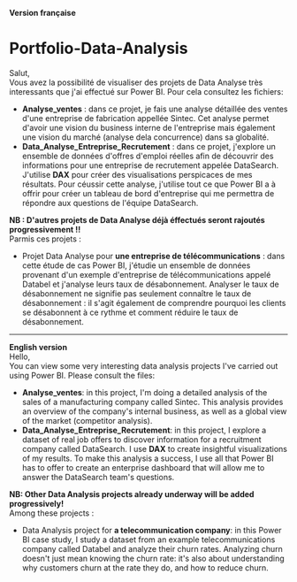 **Version française** 
# Portfolio-Data-Analysis
Salut, \
Vous avez la possibilité de visualiser des projets de Data Analyse très interessants que j'ai effectué sur Power BI. Pour cela consultez les fichiers:  
- **Analyse_ventes** : dans ce projet, je fais une analyse détaillée des ventes d'une entreprise de fabrication appellée Sintec. Cet analyse permet d'avoir une vision du business interne de l'entreprise mais également une vision du marché (analyse dela concurrence) dans sa globalité.
- **Data_Analyse_Entreprise_Recrutement** : dans ce projet, j'explore un ensemble de données d'offres d'emploi réelles afin de découvrir des informations pour une entreprise de recrutement appelée DataSearch. J'utilise **DAX** pour créer des visualisations perspicaces de mes résultats. Pour céussir cette analyse,  j'utilise tout ce que Power BI a à offrir pour créer un tableau de bord d'entreprise qui me permettra de répondre aux questions de l'équipe DataSearch.

**NB : D'autres projets de Data Analyse déjà éffectués seront rajoutés progressivement !!** \
Parmis ces projets :
- Projet Data Analyse pour **une entreprise de télécommunications** : dans cette étude de cas Power BI, j'étudie un ensemble de données provenant d'un exemple d'entreprise de télécommunications appelé Databel et j'analyse leurs taux de désabonnement. Analyser le taux de désabonnement ne signifie pas seulement connaître le taux de désabonnement : il s'agit également de comprendre pourquoi les clients se désabonnent à ce rythme et comment réduire le taux de désabonnement.

--------------
**English version** \
Hello, \
You can view some very interesting data analysis projects I've carried out using Power BI. Please consult the files:  
- **Analyse_ventes**: in this project, I'm doing a detailed analysis of the sales of a manufacturing company called Sintec. This analysis provides an overview of the company's internal business, as well as a global view of the market (competitor analysis).
- **Data_Analyse_Entreprise_Recrutement**: in this project, I explore a dataset of real job offers to discover information for a recruitment company called DataSearch. I use **DAX** to create insightful visualizations of my results. To make this analysis a success, I use all that Power BI has to offer to create an enterprise dashboard that will allow me to answer the DataSearch team's questions.

**NB: Other Data Analysis projects already underway will be added progressively!** \
Among these projects :
- Data Analysis project for **a telecommunication company**: in this Power BI case study, I study a dataset from an example telecommunications company called Databel and analyze their churn rates. Analyzing churn doesn't just mean knowing the churn rate: it's also about understanding why customers churn at the rate they do, and how to reduce churn.

